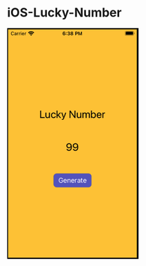 # iOS-Lucky-Number


![Screenshot](https://github.com/MMolieleng/iOS-Lucky-Number/blob/main/Screenshot%202022-07-04%20at%2018.38.25.png)

